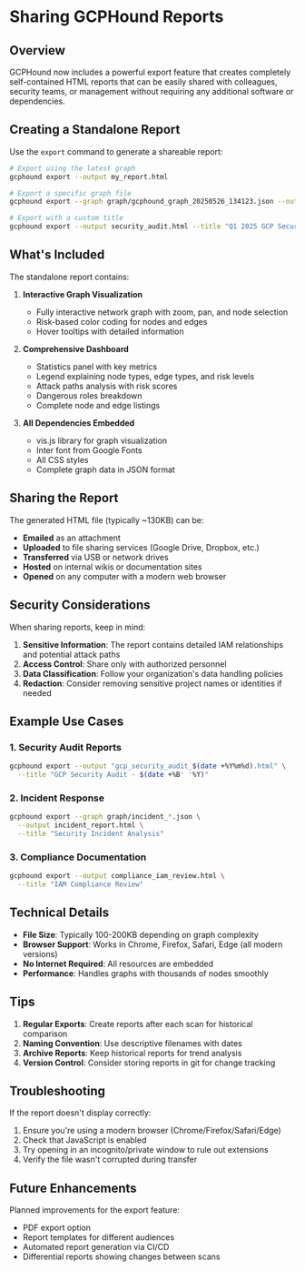 # Sharing GCPHound Reports

## Overview
GCPHound now includes a powerful export feature that creates completely self-contained HTML reports that can be easily shared with colleagues, security teams, or management without requiring any additional software or dependencies.

## Creating a Standalone Report

Use the `export` command to generate a shareable report:

```bash
# Export using the latest graph
gcphound export --output my_report.html

# Export a specific graph file
gcphound export --graph graph/gcphound_graph_20250526_134123.json --output report.html

# Export with a custom title
gcphound export --output security_audit.html --title "Q1 2025 GCP Security Audit"
```

## What's Included

The standalone report contains:

1. **Interactive Graph Visualization**
   - Fully interactive network graph with zoom, pan, and node selection
   - Risk-based color coding for nodes and edges
   - Hover tooltips with detailed information

2. **Comprehensive Dashboard**
   - Statistics panel with key metrics
   - Legend explaining node types, edge types, and risk levels
   - Attack paths analysis with risk scores
   - Dangerous roles breakdown
   - Complete node and edge listings

3. **All Dependencies Embedded**
   - vis.js library for graph visualization
   - Inter font from Google Fonts
   - All CSS styles
   - Complete graph data in JSON format

## Sharing the Report

The generated HTML file (typically ~130KB) can be:

- **Emailed** as an attachment
- **Uploaded** to file sharing services (Google Drive, Dropbox, etc.)
- **Transferred** via USB or network drives
- **Hosted** on internal wikis or documentation sites
- **Opened** on any computer with a modern web browser

## Security Considerations

When sharing reports, keep in mind:

1. **Sensitive Information**: The report contains detailed IAM relationships and potential attack paths
2. **Access Control**: Share only with authorized personnel
3. **Data Classification**: Follow your organization's data handling policies
4. **Redaction**: Consider removing sensitive project names or identities if needed

## Example Use Cases

### 1. Security Audit Reports
```bash
gcphound export --output "gcp_security_audit_$(date +%Y%m%d).html" \
  --title "GCP Security Audit - $(date +%B' '%Y)"
```

### 2. Incident Response
```bash
gcphound export --graph graph/incident_*.json \
  --output incident_report.html \
  --title "Security Incident Analysis"
```

### 3. Compliance Documentation
```bash
gcphound export --output compliance_iam_review.html \
  --title "IAM Compliance Review"
```

## Technical Details

- **File Size**: Typically 100-200KB depending on graph complexity
- **Browser Support**: Works in Chrome, Firefox, Safari, Edge (all modern versions)
- **No Internet Required**: All resources are embedded
- **Performance**: Handles graphs with thousands of nodes smoothly

## Tips

1. **Regular Exports**: Create reports after each scan for historical comparison
2. **Naming Convention**: Use descriptive filenames with dates
3. **Archive Reports**: Keep historical reports for trend analysis
4. **Version Control**: Consider storing reports in git for change tracking

## Troubleshooting

If the report doesn't display correctly:

1. Ensure you're using a modern browser (Chrome/Firefox/Safari/Edge)
2. Check that JavaScript is enabled
3. Try opening in an incognito/private window to rule out extensions
4. Verify the file wasn't corrupted during transfer

## Future Enhancements

Planned improvements for the export feature:
- PDF export option
- Report templates for different audiences
- Automated report generation via CI/CD
- Differential reports showing changes between scans 